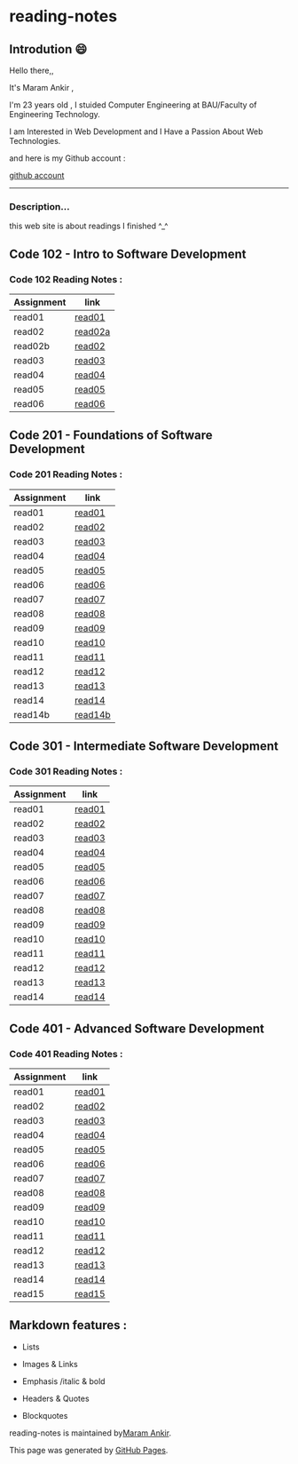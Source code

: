 # reading-notes
## Introdution 😄
Hello there,, 

It's Maram Ankir , 

I'm 23 years old , I stuided Computer Engineering at BAU/Faculty of Engineering Technology.

I am Interested in Web Development and I Have a Passion About Web Technologies.

 

and here is my Github account :

[github account](https://github.com/maram-ankir)

________________________________________________________

### Description... 

this web site is about readings I finished ^_^

## Code 102 - Intro to Software Development

### Code 102 Reading Notes :

| Assignment    | link                       |
| -----------   | -----------                |
|read01         | [read01](read01.md)        |
|read02         | [read02a](read02.md)       |
|read02b        | [read02 ](read02b.md)      |
|read03         | [read03](read03.md)        |
|read04         | [read04](read04.md)        |
|read05         | [read05](read05.md)        |
|read06         | [read06](read06.md)        |





## Code 201 - Foundations of Software Development

### Code 201 Reading Notes :

| Assignment    | link                 |
| -----------   | -----------          |
|read01         | [read01](class-01.md)|
|read02         | [read02](class-02.md)|
|read03         | [read03](class-03.md)|
|read04         | [read04](class-04.md)|
|read05         | [read05](class-05.md)|
|read06         | [read06](class-06.md)|
|read07         | [read07](class-07.md)|
|read08         | [read08](class-08.md)|
|read09         | [read09](class-09.md)|
|read10         | [read10](class-10.md)|
|read11         | [read11](class-11.md)|
|read12         | [read12](class-12.md)|
|read13         | [read13](class-13.md)|
|read14         | [read14](class-14.md)|
|read14b        |[read14b](class-14b.md)|



## Code 301 - Intermediate Software Development

### Code 301 Reading Notes :

| Assignment    | link       |
| -----------   | -----------|
|read01         | [read01](class-01-301.md)|
|read02         | [read02](class-02-301.md)|
|read03         | [read03](class-03-301.md)|
|read04         | [read04](class-04-301.md)|
|read05         | [read05](class-05-301.md)|
|read06         | [read06](class-06-301.md)|
|read07         | [read07](class-07-301.md)|
|read08         | [read08](class-08-301.md)|
|read09         | [read09](class-09-301.md)|
|read10         | [read10](class-10-301.md)|
|read11         | [read11](class-11-301.md)|
|read12         | [read12](class-12-301.md)|
|read13         | [read13](class-13-301.md)|
|read14         | [read14](class-14-301.md)|










## Code 401 - Advanced Software Development

### Code 401 Reading Notes :

| Assignment    | link       |
| -----------   | -----------|
|read01         | [read01](401/class-01-401.md)|
|read02         | [read02](401/class-02-401.md)|
|read03         | [read03](401/class-03-401.md)|
|read04         | [read04](401/class-04-401.md)|
|read05         | [read05](401/class-05-401.md)|
|read06         | [read06](401/class-06-401.md)|
|read07         | [read07](401/class-07-401.md)|
|read08         | [read08](401/class-08-401.md)|
|read09         | [read09](401/class-09-401.md)|
|read10         | [read10](401/class-10-401.md)|
|read11         | [read11](401/class-11-401.md)|
|read12         | [read12](401/class-12-401.md)|
|read13         | [read13](401/class-13-401.md)|
|read14         | [read14](401/class-14-401.md)|
|read15         | [read15](401/class-15-401.md)|











## Markdown features :

 * Lists

 * Images & Links

 * Emphasis /italic & bold

 * Headers & Quotes

 * Blockquotes






reading-notes is maintained by[Maram Ankir](https://github.com/maram-ankir).

This page was generated by [GitHub Pages](https://pages.github.com/).
